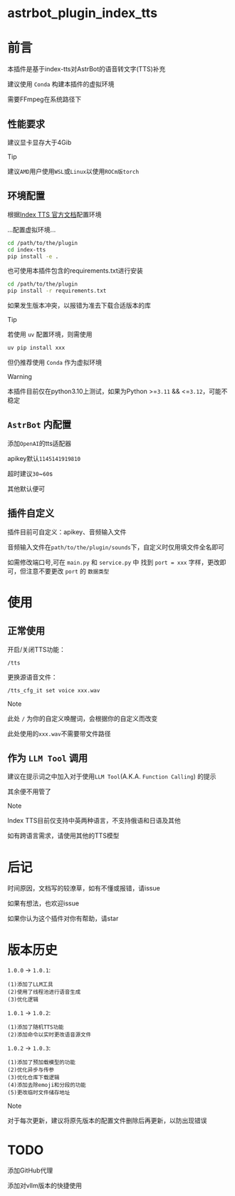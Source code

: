 # astrbot_plugin_index_tts

# 前言

本插件是基于index-tts对AstrBot的语音转文字(TTS)补充

建议使用 `Conda` 构建本插件的虚拟环境

需要FFmpeg在系统路径下

## 性能要求

建议显卡显存大于4Gib
>[!TIP]
>建议`AMD`用户使用`WSL`或`Linux`以使用`ROCm版torch`

## 环境配置

根据[Index TTS 官方文档](https://github.com/index-tts/index-tts)配置环境

...配置虚拟环境...

```bash
cd /path/to/the/plugin
cd index-tts
pip install -e .
```

也可使用本插件包含的requirements.txt进行安装

```bash
cd /path/to/the/plugin
pip install -r requirements.txt
```

如果发生版本冲突，以报错为准去下载合适版本的库

>[!TIP]
>若使用 `uv` 配置环境，则需使用
>```bash
>uv pip install xxx
>```
>但仍推荐使用 `Conda` 作为虚拟环境

>[!WARNING]
>本插件目前仅在python3.10上测试，如果为Python >=`3.11` && <=`3.12`，可能不稳定

## `AstrBot` 内配置

添加`OpenAI`的tts适配器

apikey默认`1145141919810`

超时建议`30`~`60`s

其他默认便可

## 插件自定义

插件目前可自定义：apikey、音频输入文件

音频输入文件在`path/to/the/plugin/sounds`下，自定义时仅用填文件全名即可

如需修改端口号,可在 `main.py` 和 `service.py` 中 找到 
`port = xxx`
字样，更改即可，但注意不要更改 `port` 的 `数据类型`

# 使用

## 正常使用

开启/关闭TTS功能：

```cli
/tts
```

更换源语音文件：

```cli
/tts_cfg_it set voice xxx.wav
```

>[!NOTE]
>此处 `/` 为你的自定义唤醒词，会根据你的自定义而改变
>
>此处使用的`xxx.wav`不需要带文件路径

## 作为 `LLM Tool` 调用 

建议在提示词之中加入对于使用`LLM Tool`(A.K.A. `Function Calling`) 的提示

其余便不用管了

>[!NOTE]
>Index TTS目前仅支持中英两种语言，不支持俄语和日语及其他
>
>如有跨语言需求，请使用其他的TTS模型

# 后记

时间原因，文档写的较潦草，如有不懂或报错，请issue

如果有想法，也欢迎issue

如果你认为这个插件对你有帮助，请star

# 版本历史

`1.0.0` -> `1.0.1`:

    (1)添加了LLM工具
    (2)使用了线程池进行语音生成
    (3)优化逻辑

`1.0.1` -> `1.0.2`:

    (1)添加了随机TTS功能
    (2)添加命令以实时更改语音源文件

`1.0.2` -> `1.0.3`:

    (1)添加了预加载模型的功能
    (2)优化异步与传参
    (3)优化仓库下载逻辑
    (4)添加去除emoji和分段的功能
    (5)更改临时文件储存地址

>[!NOTE]
>对于每次更新，建议将原先版本的配置文件删除后再更新，以防出现错误

# TODO

添加GitHub代理

添加对vllm版本的快捷使用


